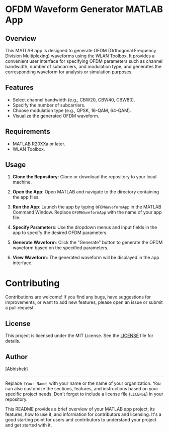# OFDM Waveform Generator MATLAB App

## Overview
This MATLAB app is designed to generate OFDM (Orthogonal Frequency Division Multiplexing) waveforms using the WLAN Toolbox. It provides a convenient user interface for specifying OFDM parameters such as channel bandwidth, number of subcarriers, and modulation type, and generates the corresponding waveform for analysis or simulation purposes.

## Features
- Select channel bandwidth (e.g., CBW20, CBW40, CBW80).
- Specify the number of subcarriers.
- Choose modulation type (e.g., QPSK, 16-QAM, 64-QAM).
- Visualize the generated OFDM waveform.

## Requirements
- MATLAB R20XXa or later.
- WLAN Toolbox.

## Usage
1. **Clone the Repository**: Clone or download the repository to your local machine.

2. **Open the App**: Open MATLAB and navigate to the directory containing the app files.

3. **Run the App**: Launch the app by typing `OFDMWaveformApp` in the MATLAB Command Window. Replace `OFDMWaveformApp` with the name of your app file.

4. **Specify Parameters**: Use the dropdown menus and input fields in the app to specify the desired OFDM parameters.

5. **Generate Waveform**: Click the "Generate" button to generate the OFDM waveform based on the specified parameters.

6. **View Waveform**: The generated waveform will be displayed in the app interface.

# Contributing
  Contributions are welcome! If you find any bugs, have suggestions for improvements, or want to add new features, please open an issue or submit a pull request.

## License
   This project is licensed under the MIT License. See the [LICENSE](LICENSE) file for details.

## Author
   [Abhishek]

---

Replace `[Your Name]` with your name or the name of your organization. You can also customize the sections, features, and instructions based on your specific project needs. Don't forget to include a license file (`LICENSE`) in your repository.

This README provides a brief overview of your MATLAB app project, its features, how to use it, and information for contributors and licensing. It's a good starting point for users and contributors to understand your project and get started with it.
